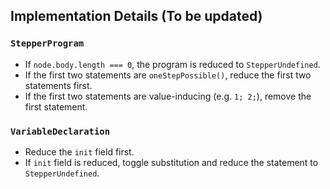 ## Implementation Details (To be updated)
### `StepperProgram`
- If `node.body.length === 0`, the program is reduced to `StepperUndefined`.
- If the first two statements are `oneStepPossible()`, reduce the first two statements first.
- If the first two statements are value-inducing (e.g.  `1; 2;`), remove the first statement.

### `VariableDeclaration`
- Reduce the `init` field first.
- If `init` field is reduced, toggle substitution and reduce the statement to `StepperUndefined`.